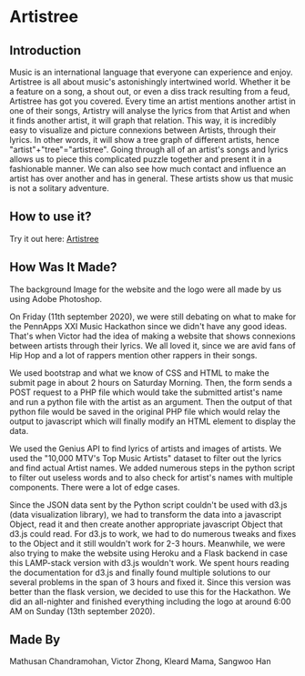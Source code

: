 # Artistree

## Introduction
Music is an international language that everyone can experience and enjoy. Artistree is all about music's astonishingly intertwined world. Whether it be a feature on a song, a shout out, or even a diss track resulting from a feud, Artistree has got you covered. Every time an artist mentions another artist in one of their songs, Artistry will analyse the lyrics from that Artist and when it finds another artist, it will graph that relation. This way, it is incredibly easy to visualize and picture connexions between Artists, through their lyrics. In other words, it will show a tree graph of different artists, hence "artist"+"tree"="artistree". Going through all of an artist's songs and lyrics allows us to piece this complicated puzzle together and present it in a fashionable manner. We can also see how much contact and influence an artist has over another and has in general. These artists show us that music is not a solitary adventure.

## How to use it?
Try it out here: [Artistree](https://mathusan.net/Artistree/index.html)

## How Was It Made?
The background Image for the website and the logo were all made by us using Adobe Photoshop.


On Friday (11th september 2020), we were still debating on what to make for the PennApps XXI Music Hackathon since we didn't have any good ideas. That's when Victor had the idea of making a website that shows connexions between artists through their lyrics. We all loved it, since we are avid fans of Hip Hop and a lot of rappers mention other rappers in their songs.


We used bootstrap and what we know of CSS and HTML to make the submit page in about 2 hours on Saturday Morning. Then, the form sends a POST request to a PHP file which would take the submitted artist's name and run a python file with the artist as an argument. Then the output of that python file would be saved in the original PHP file which would relay the output to javascript which will finally modify an HTML element to display the data.


We used the Genius API to find lyrics of artists and images of artists. We used the "10,000 MTV's Top Music Artists" dataset to filter out the lyrics and find actual Artist names. We added numerous steps in the python script to filter out useless words and to also check for artist's names with multiple components. There were a lot of edge cases.


Since the JSON data sent by the Python script couldn't be used with d3.js (data visualization library), we had to transform the data into a javascript Object, read it and then create another appropriate javascript Object that d3.js could read. For d3.js to work, we had to do numerous tweaks and fixes to the Object and it still wouldn't work for 2-3 hours. Meanwhile, we were also trying to make the website using Heroku and a Flask backend in case this LAMP-stack version with d3.js wouldn't work. We spent hours reading the documentation for d3.js and finally found multiple solutions to our several problems in the span of 3 hours and fixed it. Since this version was better than the flask version, we decided to use this for the Hackathon. We did an all-nighter and finished everything including the logo at around 6:00 AM on Sunday (13th september 2020).

## Made By
Mathusan Chandramohan, Victor Zhong, Kleard Mama, Sangwoo Han
